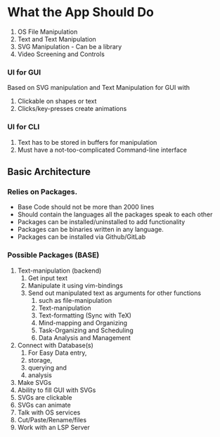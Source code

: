 # What the App Should Do

1. OS File Manipulation
2. Text and Text Manipulation
3. SVG Manipulation - Can be a library
4. Video Screening and Controls

### UI for GUI
Based on SVG manipulation and Text Manipulation for GUI with
1. Clickable on shapes or text
2. Clicks/key-presses create animations

### UI for CLI 
1. Text has to be stored in buffers for manipulation
2. Must have a not-too-complicated Command-line interface

## Basic Architecture

### Relies on Packages.
* Base Code should not be more than 2000 lines
* Should contain the languages all the packages speak to each other
* Packages can be installed/uninstalled to add functionality
* Packages can be binaries written in any language.
* Packages can be installed via Github/GitLab

### Possible Packages (BASE)
1. Text-manipulation (backend)
	1. Get input text
	2. Manipulate it using vim-bindings
	3. Send out manipulated text as arguments for other functions
		1. such as file-manipulation
		2. Text-manipulation
		3. Text-formatting (Sync with TeX)
		4. Mind-mapping and Organizing
		5. Task-Organizing and Scheduling
		6. Data Analysis and Management
2. Connect with Database(s) 
	1. For Easy Data entry, 
	2. storage, 
	3. querying and 
	4. analysis
3. Make SVGs
 1. Ability to fill GUI with SVGs
 2. SVGs are clickable
 3. SVGs can animate
4. Talk with OS services
 1. Cut/Paste/Rename/files
5. Work with an LSP Server
